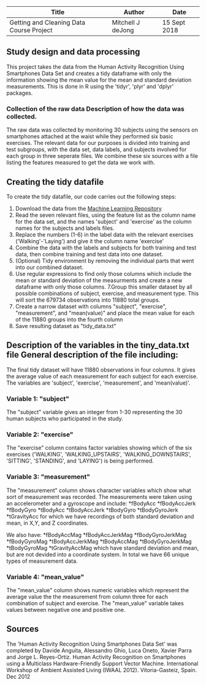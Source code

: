 Title | Author | Date
------|--------|-----
Getting and Cleaning Data Course Project | Mitchell J deJong | 15 Sept 2018


## Study design and data processing
This project takes the data from the Human Activity Recognition Using Smartphones Data Set and creates a tidy dataframe with only the information showing the mean value for the mean and standard deviation measurements. This is done in R using the 'tidyr', 'plyr' and 'dplyr' packages.

### Collection of the raw data Description of how the data was collected.
The raw data was collected by monitoring 30 subjects using the sensors on smartphones attached at the waist while they performed six basic exercises. The relevant data for our purposes is divided into training and test subgroups, with the data set, data labels, and subjects involved for each group in three seperate files. We combine these six sources with a file listing the features measured to get the data we work with.

## Creating the tidy datafile
To create the tidy datafile, our code carries out the following steps:
1. Download the data from the [Machine Learning Repository](http://archive.ics.uci.edu/ml/datasets/Human+Activity+Recognition+Using+Smartphones)
2. Read the seven relevant files, using the feature list as the column name for the data set, and the names 'subject' and 'exercise' as the column names for the subjects and labels files.
3. Replace the numbers (1-6) in the label data with the relevant exercises ('Walking'-'Laying') and give it the column name 'exercise'
4. Combine the data with the labels and subjects for both training and test data, then combine training and test data into one dataset.
5. (Optional) Tidy environment by removing the individual parts that went into our combined dataset.
6. Use regular expressions to find only those columns which include the mean or standard deviation of the measurments and create a new dataframe with only those columns.
7.Group this smaller dataset by all possible combinations of subject, exercise, and measurement type. This will sort the 679734 observations into 11880 total groups.
8. Create a narrow dataset with columns "subject", "exercise", "measurement", and "mean(value)" and place the mean value for each of the 11880 groups into the fourth column
9. Save resulting dataset as "tidy_data.txt"

## Description of the variables in the tiny_data.txt file General description of the file including:
The final tidy dataset will have 11880 observations in four columns. It gives the average value of each measurement for each subject for each exercise. The variables are 'subject', 'exercise', 'measurement', and 'mean(value)'.

### Variable 1: "subject"

The "subject" variable gives an integer from 1-30 representing the 30 human subjects who participated in the study.

### Variable 2: "exercise"

The "exercise" column contains factor variables showing which of the  six exercises ('WALKING', 'WALKING_UPSTAIRS', 'WALKING_DOWNSTAIRS', 'SITTING', 'STANDING', and 'LAYING') is being performed.

### Variable 3: "measurement"

The "measurement" column shows character variables which show what sort of measurement was recorded. The measurements were taken using an accelerometer and a gyroscope and include:
*fBodyAcc
*fBodyAccJerk
*fBodyGyro
*tBodyAcc
*tBodyAccJerk
*tBodyGyro
*tBodyGyroJerk
*tGravityAcc
for which we have recordings of both standard deviation and mean, in X,Y, and Z coordinates.

We also have:
*fBodyAccMag
*fBodyAccJerkMag
*fBodyGyroJerkMag
*fBodyGyroMag
*tBodyAccJerkMag
*tBodyAccMag
*tBodyGyroJerkMag
*tBodyGyroMag
*tGravityAccMag
which have standard deviation and mean, but are not devided into a coordinate system. In total we have 66 unique types of measurement data.

### Variable 4: "mean_value"

The "mean_value" column shows numeric variables which represent the average value the the measurement from column three for each combination of subject and exercise. The "mean_value" variable takes values between negative one and positive one.


## Sources
The 'Human Activity Recognition Using Smartphones Data Set' was completed by Davide Anguita, Alessandro Ghio, Luca Oneto, Xavier Parra and Jorge L. Reyes-Ortiz. Human Activity Recognition on Smartphones using a Multiclass Hardware-Friendly Support Vector Machine. International Workshop of Ambient Assisted Living (IWAAL 2012). Vitoria-Gasteiz, Spain. Dec 2012
